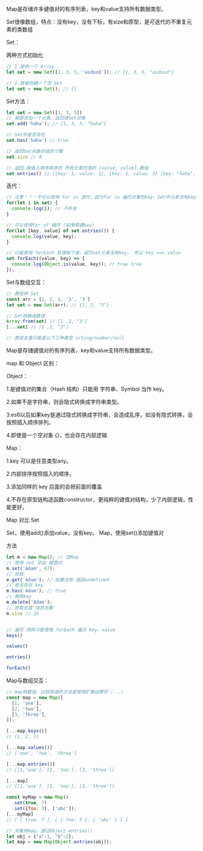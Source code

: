 

Map是存储许多键值对的有序列表，key和value支持所有数据类型。

Set很像数组，特点：没有key，没有下标，有size和原型，是可迭代的不重复元素的类数组



Set：

两种方式初始化 
```javascript
// 1.提供一个 Array
let set = new Set([1, 3, 5, 'asdasd']); // {1, 3, 5, "asdasd"} 

// 2.直接创建一个空 Set
let set = new Set(); // {}
```

Set方法：
```javascript
let set = new Set([1, 3, 5])
// 尾部添加一个元素。返回该Set对象
set.add('haha'); // {1, 3, 5, "haha"}

// Set中是否存在
set.has('haha') // true

// 返回Set对象的值的个数 
set.size // 4

// 返回 按插入顺序排序的 所有元素的值的 [value, value] 数组
set.entries() // [{key: 1, value: 1}, {key: 3, value: 3} {key: "haha", value: "haha"}]

```

迭代：
```javascript
// 注意！！！不可以使用 for in 迭代，因为for in 遍历对象的key，Set中元素没有key。
for(let i in set) {
  console.log(i); // 不存在
}

// 可以使用for of 循环 (如果需要key)
for(let [key, value] of set.entries()) {
  console.log(value, key);
}

// 只能使用 forEach 处理每个值，因为set元素没有key， 所以 key === value
set.forEach((value, key) => {
  console.log(Object.is(value, key)); // true true
}); 

```

Set与数组交互：
```javascript
// 数组转 Set
const arr = [1, 2, 2, '3', '3']
let set = new Set(arr); // {1, 2, "3"}

// Set转换成数组
Array.from(set) // [1 ,2, "3"]
[...set] // [1 ,2, "3"]

// 数组去重只能是以下三种类型 srting/number/null

```





Map是存储键值对的有序列表，key和value支持所有数据类型。

map 和 Object 区别：

Object：

1.是键值对的集合（Hash 结构）只能用 字符串、Symbol 当作 key。

2.如果不是字符串，则会隐式转换成字符串类型。

3.es6以后如果key是通过隐式转换成字符串，会造成乱序，如没有隐式转换，会按照插入顺序排列。

4.即使是一个空对象 {}，也会存在内部逻辑


Map：

1.key 可以是任意类型any。

2.内部排序按照插入的顺序。

3.添加同样的 key 后面的会把前面的覆盖

4.不存在原型链构造函数constructor，更纯粹的键值对结构，少了内部逻辑，性能更好。


Map 对比 Set

Set，使用add()添加value，没有key。
Map，使用set()添加键值对


方法
```javascript
let m = new Map(); // 空Map
// 使用 set 添加 键值对
m.set('Adam', 67);
// 获取
m.get('Adam'); // 如果没有 返回undefined
// 是否存在 key
m.has('Adam'); // true
// 删除key
m.delete('Adam');
// 获取长度 成员总数
m.size // 23


// 遍历 同样只能使用 forEach 遍历 key、value
keys()

values()

entries()

forEach()
```

Map与数组交互：
```javascript
// map转数组，比较快速的方法是使用扩展运算符（...）
const map = new Map([
  [1, 'one'],
  [2, 'two'],
  [3, 'three'],
]);

[...map.keys()]
// [1, 2, 3]

[...map.values()]
// ['one', 'two', 'three']

[...map.entries()]
// [[1,'one'], [2, 'two'], [3, 'three']]

[...map]
// [[1,'one'], [2, 'two'], [3, 'three']]

const myMap = new Map()
  .set(true, 7)
  .set({foo: 3}, ['abc']);
[...myMap]
// [ [ true, 7 ], [ { foo: 3 }, [ 'abc' ] ] ]
```

```javascript
// 对象转map，通过Object.entries()
let obj = {"a":1, "b":2};
let map = new Map(Object.entries(obj));
```
